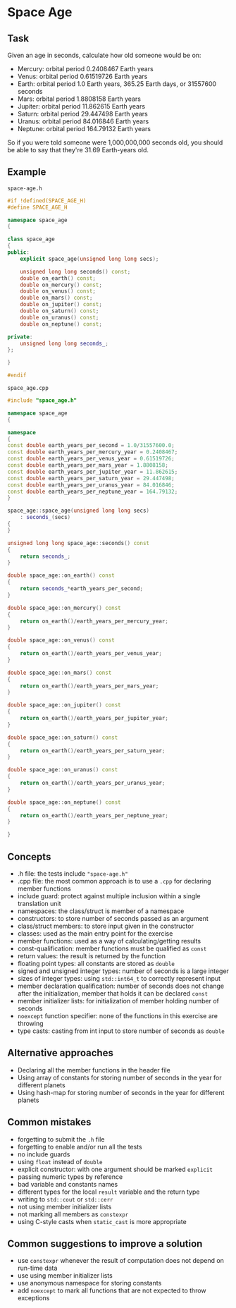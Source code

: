 # Space Age

## Task

Given an age in seconds, calculate how old someone would be on:

   - Mercury: orbital period 0.2408467 Earth years
   - Venus: orbital period 0.61519726 Earth years
   - Earth: orbital period 1.0 Earth years, 365.25 Earth days, or 31557600 seconds
   - Mars: orbital period 1.8808158 Earth years
   - Jupiter: orbital period 11.862615 Earth years
   - Saturn: orbital period 29.447498 Earth years
   - Uranus: orbital period 84.016846 Earth years
   - Neptune: orbital period 164.79132 Earth years

So if you were told someone were 1,000,000,000 seconds old, you should be able to say that they're 31.69 Earth-years old.

## Example

`space-age.h`

```cpp
#if !defined(SPACE_AGE_H)
#define SPACE_AGE_H

namespace space_age
{

class space_age
{
public:
    explicit space_age(unsigned long long secs);

    unsigned long long seconds() const;
    double on_earth() const;
    double on_mercury() const;
    double on_venus() const;
    double on_mars() const;
    double on_jupiter() const;
    double on_saturn() const;
    double on_uranus() const;
    double on_neptune() const;

private:
    unsigned long long seconds_;
};

}

#endif
```

`space_age.cpp`

```cpp
#include "space_age.h"

namespace space_age
{

namespace
{
const double earth_years_per_second = 1.0/31557600.0;
const double earth_years_per_mercury_year = 0.2408467;
const double earth_years_per_venus_year = 0.61519726;
const double earth_years_per_mars_year = 1.8808158;
const double earth_years_per_jupiter_year = 11.862615;
const double earth_years_per_saturn_year = 29.447498;
const double earth_years_per_uranus_year = 84.016846;
const double earth_years_per_neptune_year = 164.79132;
}

space_age::space_age(unsigned long long secs)
    : seconds_(secs)
{
}

unsigned long long space_age::seconds() const
{
    return seconds_;
}

double space_age::on_earth() const
{
    return seconds_*earth_years_per_second;
}

double space_age::on_mercury() const
{
    return on_earth()/earth_years_per_mercury_year;
}

double space_age::on_venus() const
{
    return on_earth()/earth_years_per_venus_year;
}

double space_age::on_mars() const
{
    return on_earth()/earth_years_per_mars_year;
}

double space_age::on_jupiter() const
{
    return on_earth()/earth_years_per_jupiter_year;
}

double space_age::on_saturn() const
{
    return on_earth()/earth_years_per_saturn_year;
}

double space_age::on_uranus() const
{
    return on_earth()/earth_years_per_uranus_year;
}

double space_age::on_neptune() const
{
    return on_earth()/earth_years_per_neptune_year;
}

}
```

## Concepts

- .h file: the tests include `"space-age.h"`
- .cpp file: the most common approach is to use a `.cpp` for declaring member functions
- include guard: protect against multiple inclusion within a single translation unit
- namespaces: the class/struct is member of a namespace
- constructors: to store number of seconds passed as an argument
- class/struct members: to store input given in the constructor
- classes: used as the main entry point for the exercise
- member functions: used as a way of calculating/getting results
- const-qualification: member functions must be qualified as `const`
- return values: the result is returned by the function
- floating point types: all constants are stored as `double`
- signed and unsigned integer types: number of seconds is a large integer
- sizes of integer types: using `std::int64_t` to correctly represent input
- member declaration qualification: number of seconds does not change after the initialization, member that holds it can be declared `const`
- member initializer lists: for initialization of member holding number of seconds
- `noexcept` function specifier: none of the functions in this exercise are throwing
- type casts: casting from int input to store number of seconds as `double`

## Alternative approaches

- Declaring all the member functions in the header file
- Using array of constants for storing number of seconds in the year for different planets
- Using hash-map for storing number of seconds in the year for different planets

## Common mistakes

- forgetting to submit the `.h` file
- forgetting to enable and/or run all the tests
- no include guards
- using `float` instead of `double`
- explicit constructor: with one argument should be marked `explicit`
- passing numeric types by reference
- bad variable and constants names
- different types for the local `result` variable and the return type
- writing to `std::cout` or `std::cerr`
- not using member initializer lists
- not marking all members as `constexpr`
- using C-style casts when `static_cast` is more appropriate

## Common suggestions to improve a solution

- use `constexpr` whenever the result of computation does not depend on run-time data
- use using member initializer lists
- use anonymous namespace for storing constants
- add `noexcept` to mark all functions that are not expected to throw exceptions

